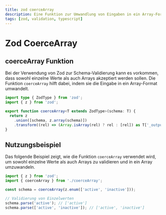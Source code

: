 ```yaml
---
title: zod coerceArray
description: Eine Funktion zur Umwandlung von Eingaben in ein Array-Format.
tags: [zod, validation, typescript]
---
```


# Zod CoerceArray

## coerceArray Funktion

Bei der Verwendung von Zod zur Schema-Validierung kann es vorkommen, dass sowohl einzelne Werte als auch Arrays akzeptiert werden sollen. Die Funktion `coerceArray` hilft dabei, indem sie die Eingabe in ein Array-Format umwandelt.

```typescript
import type { ZodType } from 'zod';
import { z } from 'zod';

export function coerceArray<T extends ZodType>(schema: T) {
  return z
    .union([schema, z.array(schema)])
    .transform((rel) => (Array.isArray(rel) ? rel : [rel]) as T['_output'][]);
}
```

## Nutzungsbeispiel

Das folgende Beispiel zeigt, wie die Funktion `coerceArray` verwendet wird, um sowohl einzelne Werte als auch Arrays zu validieren und in ein Array umzuwandeln.

```typescript
import { z } from 'zod';
import { coerceArray } from './coerceArray';

const schema = coerceArray(z.enum(['active', 'inactive']));

// Validierung von Einzelwerten
schema.parse('active'); // ['active']
schema.parse(['active', 'inactive']); // ['active', 'inactive']
```